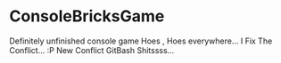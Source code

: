 # ConsoleBricksGame
Definitely unfinished console game
Hoes , Hoes everywhere...
I Fix The Conflict... :P
New Conflict GitBash
Shitssss...